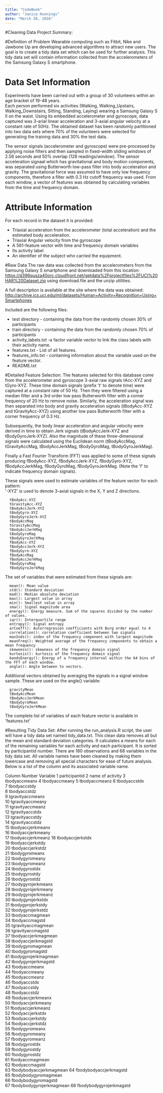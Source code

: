 ```yaml
---
title: "CodeBook"
author: "Janice Hunnings"
date: "March 26, 2016"
---
```


#Cleaning Data Project Summary:

#Definition of Problem
  Wearable computing such as Fitbit, Nike and Jawbone Up are developing advanced algorithms to attract
new users.  The goal is to create a tidy data set which can be used for further analysis.  This tidy
data set will contain information collected from the accelerometers of the Samsung Galaxy S smartphone.

# Data Set Information
   Experiments have been carried out with a group of 30 volunteers within an age bracket of 19-48 years.  
Each person performed six activities (Walking, Walking_Upstairs, Walking_Downstairs, Sitting, Standing,
Laying) wearing a Samsung Galaxy S II on the waist.  Using its embedded accelerometer and gyroscope,
data captured was 3-arial linear acceleration and 3-axial angular velocity at a constant rate of 50Hz.
The obtained dataset has been randomly partitioned into two data sets where 70% of the volunteers were
selected for generating the training data and 30% the test data.

   The sensor signals (accelerometer and gyroscope) were pre-processed by applying noise filters and
then sampled in fixed-width sliding windows of 2.56 seconds and 50% overlap (128 readings/window).  The
sensor acceleration signaal which has gravitational and body motion components, was separated using
Butterworth low-pass filter into body acceleration and gravity.  The gravitational force was assumed
to have only low frequency components, therefore a filter with 0.3 Hz cutoff frequency was used.  From
each window, a vector of features was obtained by calculating variables from the time and frequency
domain.

# Attribute Information
For each record in the dataset it is provided:
- Triaxial acceleration from the accelerometer (total acceleration) and the estimated body acceleration.
- Triaxial Angular velocity from the gyroscope
- A 561-feature vector with time and frequency domain variables
- Its activity label
- An identifier of the subject who carried the equipment.

#Raw Data
  The raw data was collected from the accelerometers from the Samsung Galaxy S smartphone and downloaded from this location: https://d396qusza40orc.cloudfront.net/getdata%2Fprojectfiles%2FUCI%20HAR%20Dataset.zip
using download.file and the unzip utilities.

  A full description is available at the site where the data was obtained:
http://archive.ics.uci.edu/ml/datasets/Human+Activity+Recognition+Using+Smartphones 

Included are the following files:
  - test directory - containing the data from the randomly chosen 30% of participants
  - train directory - containing the data from the randomly chosen 70% of participants
  - activity_labels.txt -a factor variable vector to link the class labels with their activity name.
  - features.txt - List of all features.
  - features_info.txt - containing information about the variable used on the feature vector.
  - README.txt


#Detailed Feature Selection:
   The features selected for this database come from the accelerometer and gyroscope 3-axial raw signals tAcc-XYZ and tGyro-XYZ. These time domain signals (prefix 't' to denote time) were captured at a constant rate of 50 Hz. Then they were filtered using a median filter and a 3rd order low pass Butterworth filter with a corner frequency of 20 Hz to remove noise. Similarly, the acceleration signal was then separated into body and gravity acceleration signals (tBodyAcc-XYZ and tGravityAcc-XYZ) using another low pass Butterworth filter with a corner frequency of 0.3 Hz. 

Subsequently, the body linear acceleration and angular velocity were derived in time to obtain Jerk signals (tBodyAccJerk-XYZ and tBodyGyroJerk-XYZ). Also the magnitude of these three-dimensional signals were calculated using the Euclidean norm (tBodyAccMag, tGravityAccMag, tBodyAccJerkMag, tBodyGyroMag, tBodyGyroJerkMag). 

Finally a Fast Fourier Transform (FFT) was applied to some of these signals producing fBodyAcc-XYZ, fBodyAccJerk-XYZ, fBodyGyro-XYZ, fBodyAccJerkMag, fBodyGyroMag, fBodyGyroJerkMag. (Note the 'f' to indicate frequency domain signals). 

These signals were used to estimate variables of the feature vector for each pattern:  
'-XYZ' is used to denote 3-axial signals in the X, Y and Z directions.

      tBodyAcc-XYZ
      tGravityAcc-XYZ
      tBodyAccJerk-XYZ
      tBodyGyro-XYZ
      tBodyGyroJerk-XYZ
      tBodyAccMag
      tGravityAccMag
      tBodyAccJerkMag
      tBodyGyroMag
      tBodyGyroJerkMag
      fBodyAcc-XYZ
      fBodyAccJerk-XYZ
      fBodyGyro-XYZ
      fBodyAccMag
      fBodyAccJerkMag
      fBodyGyroMag
      fBodyGyroJerkMag

The set of variables that were estimated from these signals are: 

      mean(): Mean value
      std(): Standard deviation
      mad(): Median absolute deviation 
      max(): Largest value in array
      min(): Smallest value in array
      sma(): Signal magnitude area
      energy(): Energy measure. Sum of the squares divided by the number of values. 
      iqr(): Interquartile range 
      entropy(): Signal entropy
      arCoeff(): Autorregresion coefficients with Burg order equal to 4
      correlation(): correlation coefficient between two signals
      maxInds(): index of the frequency component with largest magnitude
      meanFreq(): Weighted average of the frequency components to obtain a mean frequency
      skewness(): skewness of the frequency domain signal 
      kurtosis(): kurtosis of the frequency domain signal 
      bandsEnergy(): Energy of a frequency interval within the 64 bins of the FFT of each window.
      angle(): Angle between to vectors.

Additional vectors obtained by averaging the signals in a signal window sample. These are used on the angle() variable:

      gravityMean
      tBodyAccMean
      tBodyAccJerkMean
      tBodyGyroMean
      tBodyGyroJerkMean

The complete list of variables of each feature vector is available in 'features.txt'

#Resulting Tidy Data Set:
After running the run_analysis.R script, the user will have a tidy data set named tidy_data.txt.  This clean data removes all but the mean and standard deviation categories.  It calculates a means for each of the remaining variables for each activity and each participant.  It is sorted by participantid number. There are 180 observations and 68 variables in the tidy data set.  All variable names have been cleaned by making them lowercase and removing all special characters for ease of future analysis.  Below is a list of the column and its associated variable name. 

Column Number     Variable
  1              participantid
  2              name of activity
  3              tbodyaccmeanx
  4              tbodyaccmeany
  5              tbodyaccmeanz
  6              tbodyaccstdx           
  7              tbodyaccstdy            
  8              tbodyaccstdz            
  9              tgravityaccmeanx        
  10             tgravityaccmeany       
  11             tgravityaccmeanz       
  12             tgravityaccstdx        
  13             tgravityaccstdy         
  14             tgravityaccstdz         
  15             tbodyaccjerkmeanx      
  16             tbodyaccjerkmeany       
  17             tbodyaccjerkmeanz 
  18             tbodyaccjerkstdx        
  19             tbodyaccjerkstdy        
  20             tbodyaccjerkstdz       
  21             tbodygyromeanx          
  22             tbodygyromeany          
  23             tbodygyromeanz          
  24             tbodygyrostdx           
  25             tbodygyrostdy           
  26             tbodygyrostdz          
  27             tbodygyrojerkmeanx      
  28             tbodygyrojerkmeany     
  29             tbodygyrojerkmeanz      
  30             tbodygyrojerkstdx       
  31             tbodygyrojerkstdy       
  32             tbodygyrojerkstdz       
  33             tbodyaccmagmean        
  34             tbodyaccmagstd          
  35             tgravityaccmagmean      
  36             tgravityaccmagstd       
  37             tbodyaccjerkmagmean     
  38             tbodyaccjerkmagstd      
  39             tbodygyromagmean       
  40             tbodygyromagstd        
  41             tbodygyrojerkmagmean   
  42             tbodygyrojerkmagstd     
  43             fbodyaccmeanx           
  44             fbodyaccmeany          
  45             fbodyaccmeanz           
  46             fbodyaccstdx           
  47             fbodyaccstdy           
  48             fbodyaccstdz        
  49             fbodyaccjerkmeanx       
  50             fbodyaccjerkmeany       
  51             fbodyaccjerkmeanz      
  52             fbodyaccjerkstdx       
  53             fbodyaccjerkstdy        
  54             fbodyaccjerkstdz       
  55             fbodygyromeanx         
  56             fbodygyromeany          
  57             fbodygyromeanz         
  58             fbodygyrostdx          
  59             fbodygyrostdy          
  60             fbodygyrostdz          
  61             fbodyaccmagmean        
  62             fbodyaccmagstd         
  63             fbodybodyaccjerkmagmean 
  64             fbodybodyaccjerkmagstd  
  65             fbodybodygyromagmean    
  66             fbodybodygyromagstd     
  67             fbodybodygyrojerkmagmean
  68             fbodybodygyrojerkmagstd 
  
  